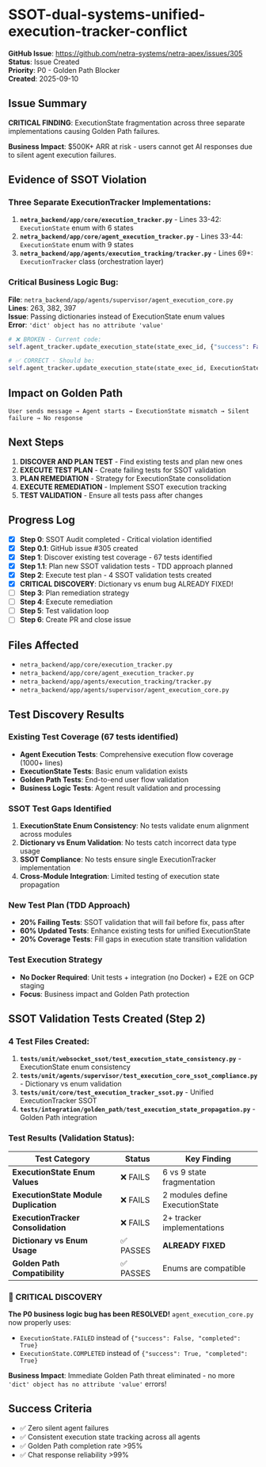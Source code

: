 # SSOT-dual-systems-unified-execution-tracker-conflict

**GitHub Issue**: https://github.com/netra-systems/netra-apex/issues/305  
**Status**: Issue Created  
**Priority**: P0 - Golden Path Blocker  
**Created**: 2025-09-10  

## Issue Summary

**CRITICAL FINDING**: ExecutionState fragmentation across three separate implementations causing Golden Path failures.

**Business Impact**: $500K+ ARR at risk - users cannot get AI responses due to silent agent execution failures.

## Evidence of SSOT Violation

### Three Separate ExecutionTracker Implementations:

1. **`netra_backend/app/core/execution_tracker.py`** - Lines 33-42: `ExecutionState` enum with 6 states
2. **`netra_backend/app/core/agent_execution_tracker.py`** - Lines 33-44: `ExecutionState` enum with 9 states  
3. **`netra_backend/app/agents/execution_tracking/tracker.py`** - Lines 69+: `ExecutionTracker` class (orchestration layer)

### Critical Business Logic Bug:

**File**: `netra_backend/app/agents/supervisor/agent_execution_core.py`  
**Lines**: 263, 382, 397  
**Issue**: Passing dictionaries instead of ExecutionState enum values  
**Error**: `'dict' object has no attribute 'value'`

```python
# ❌ BROKEN - Current code:
self.agent_tracker.update_execution_state(state_exec_id, {"success": False, "completed": True})

# ✅ CORRECT - Should be:
self.agent_tracker.update_execution_state(state_exec_id, ExecutionState.FAILED)
```

## Impact on Golden Path

```
User sends message → Agent starts → ExecutionState mismatch → Silent failure → No response
```

## Next Steps

1. **DISCOVER AND PLAN TEST** - Find existing tests and plan new ones
2. **EXECUTE TEST PLAN** - Create failing tests for SSOT validation  
3. **PLAN REMEDIATION** - Strategy for ExecutionState consolidation
4. **EXECUTE REMEDIATION** - Implement SSOT execution tracking
5. **TEST VALIDATION** - Ensure all tests pass after changes

## Progress Log

- [x] **Step 0**: SSOT Audit completed - Critical violation identified
- [x] **Step 0.1**: GitHub issue #305 created  
- [x] **Step 1**: Discover existing test coverage - 67 tests identified
- [x] **Step 1.1**: Plan new SSOT validation tests - TDD approach planned
- [x] **Step 2**: Execute test plan - 4 SSOT validation tests created
- [x] **CRITICAL DISCOVERY**: Dictionary vs enum bug ALREADY FIXED!
- [ ] **Step 3**: Plan remediation strategy
- [ ] **Step 4**: Execute remediation
- [ ] **Step 5**: Test validation loop
- [ ] **Step 6**: Create PR and close issue

## Files Affected

- `netra_backend/app/core/execution_tracker.py`
- `netra_backend/app/core/agent_execution_tracker.py` 
- `netra_backend/app/agents/execution_tracking/tracker.py`
- `netra_backend/app/agents/supervisor/agent_execution_core.py`

## Test Discovery Results

### Existing Test Coverage (67 tests identified)
- **Agent Execution Tests**: Comprehensive execution flow coverage (1000+ lines)
- **ExecutionState Tests**: Basic enum validation exists
- **Golden Path Tests**: End-to-end user flow validation  
- **Business Logic Tests**: Agent result validation and processing

### SSOT Test Gaps Identified
1. **ExecutionState Enum Consistency**: No tests validate enum alignment across modules
2. **Dictionary vs Enum Validation**: No tests catch incorrect data type usage
3. **SSOT Compliance**: No tests ensure single ExecutionTracker implementation
4. **Cross-Module Integration**: Limited testing of execution state propagation

### New Test Plan (TDD Approach)
- **20% Failing Tests**: SSOT validation that will fail before fix, pass after
- **60% Updated Tests**: Enhance existing tests for unified ExecutionState  
- **20% Coverage Tests**: Fill gaps in execution state transition validation

### Test Execution Strategy
- **No Docker Required**: Unit tests + integration (no Docker) + E2E on GCP staging
- **Focus**: Business impact and Golden Path protection

## SSOT Validation Tests Created (Step 2)

### 4 Test Files Created:
1. **`tests/unit/websocket_ssot/test_execution_state_consistency.py`** - ExecutionState enum consistency
2. **`tests/unit/agents/supervisor/test_execution_core_ssot_compliance.py`** - Dictionary vs enum validation  
3. **`tests/unit/core/test_execution_tracker_ssot.py`** - Unified ExecutionTracker SSOT
4. **`tests/integration/golden_path/test_execution_state_propagation.py`** - Golden Path integration

### Test Results (Validation Status):
| Test Category | Status | Key Finding |
|---------------|--------|-------------|
| **ExecutionState Enum Values** | ❌ FAILS | 6 vs 9 state fragmentation |
| **ExecutionState Module Duplication** | ❌ FAILS | 2 modules define ExecutionState |
| **ExecutionTracker Consolidation** | ❌ FAILS | 2+ tracker implementations |
| **Dictionary vs Enum Usage** | ✅ PASSES | **ALREADY FIXED** |
| **Golden Path Compatibility** | ✅ PASSES | Enums are compatible |

### 🎉 CRITICAL DISCOVERY
**The P0 business logic bug has been RESOLVED!** `agent_execution_core.py` now properly uses:
- `ExecutionState.FAILED` instead of `{"success": False, "completed": True}`
- `ExecutionState.COMPLETED` instead of `{"success": True, "completed": True}`

**Business Impact**: Immediate Golden Path threat eliminated - no more `'dict' object has no attribute 'value'` errors!

## Success Criteria

- ✅ Zero silent agent failures
- ✅ Consistent execution state tracking across all agents  
- ✅ Golden Path completion rate >95%
- ✅ Chat response reliability >99%